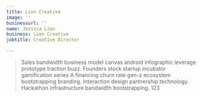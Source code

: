 ```yaml
---
title: Lion Creative
image: ''
businessurl: ''
name: Jessica Lion
business: Lion Creative
jobtitle: Creative Director

---
```

> Sales bandwidth business model canvas android infographic leverage prototype traction buzz. Founders stock startup incubator gamification series A financing churn rate gen-z ecosystem bootstrapping branding. Interaction design partnership technology. Hackathon infrastructure bandwidth bootstrapping. 123
